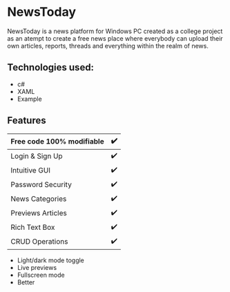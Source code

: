 
# NewsToday

NewsToday is a news platform for Windows PC created as a college project as an atempt to create a free news place where everybody can upload their own articles, reports, threads and everything within the realm of news. 



## Technologies used:

* c#
* XAML
* Example


## Features

| Free code 100% modifiable |:heavy_check_mark:|
|---------------------------|------------------|
| Login & Sign Up           |:heavy_check_mark:|
| Intuitive GUI             |:heavy_check_mark:|
| Password Security         |:heavy_check_mark:|
| News Categories           |:heavy_check_mark:|
| Previews Articles         |:heavy_check_mark:|
| Rich Text Box             |:heavy_check_mark:|
| CRUD Operations           |:heavy_check_mark:|

- Light/dark mode toggle
- Live previews
- Fullscreen mode
- Better

